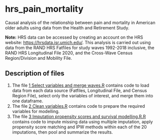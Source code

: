 # hrs_pain_mortality
Causal analysis of the relationship between pain and mortality in American older adults using data from the Health and Retirement Study.

**Note:** HRS data can be accessed by creating an account on the HRS website: https://hrsdata.isr.umich.edu/. This analysis is carried out using data from the RAND HRS Fatfiles for study waves 1992-2018 inclusive, the RAND HRS Longitudinal File 2020, and the Cross-Wave Census Region/Division and Mobility File.  

## Description of files

1.  The file [1 Select variables and merge waves.R](https://github.com/Eva-Ryan/hrs_pain_mortality/blob/main/1%20Select%20variables%20and%20merge%20waves.R) contains code to load data from each data source (Fatfiles, Longitudinal File, and Census Region File), select only the variables of interest, and merge them into one dataframe.
2.  The file [2 Clean variables.R](https://github.com/Eva-Ryan/hrs_pain_mortality/blob/main/2%20Clean%20variables.R) contains code to prepare the required variables for modelling.
3.  The file [3 Imputation propensity scores and survival modelling.R.R](https://github.com/Eva-Ryan/hrs_pain_mortality/blob/main/3%20Imputation%20propensity%20scores%20and%20survival%20modelling.R) contains code to impute missing data using multiple imputation, apply propensity score matching and IPW methods within each of the 20 imputations, then pool and summarize the results.
